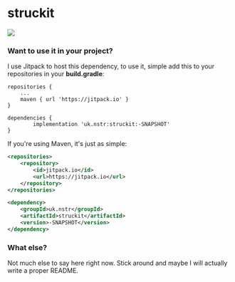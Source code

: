 # struckit
[![](https://jitci.com/gh/Struck713/struckit/svg)](https://jitci.com/gh/Struck713/struckit)

### Want to use it in your project?

I use Jitpack to host this dependency, to use it, simple add this to your repositories in your **build.gradle**:
```Gradle
repositories {
	...
	maven { url 'https://jitpack.io' }
}
```
```Gradle
dependencies {
        implementation 'uk.nstr:struckit:-SNAPSHOT'
}
```

If you're using Maven, it's just as simple:
```XML
<repositories>
	<repository>
	    <id>jitpack.io</id>
	    <url>https://jitpack.io</url>
	</repository>
</repositories>
```
```XML
<dependency>
    <groupId>uk.nstr</groupId>
    <artifactId>struckit</artifactId>
    <version>-SNAPSHOT</version>
</dependency>
```

### What else?
Not much else to say here right now. Stick around and maybe I will actually write a proper README.
